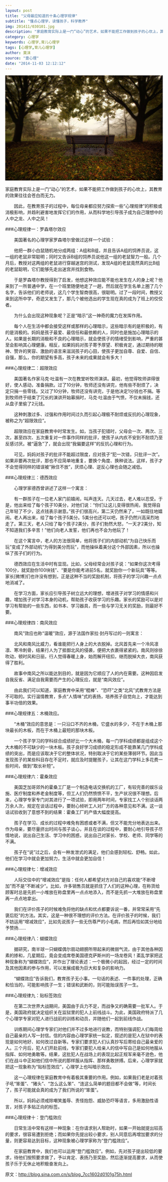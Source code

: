 ```yaml
---
layout: post
title: "父母最应知道的十条心理学规律"
subtitle: "懂点心理学，读懂孩子，科学教养"
img: 201411/030101.jpg
description: "家庭教育实际上是一门“动心”的艺术，如果不能把工作做到孩子的心坎上，其教育的效果往往会苍白而无力。因此，在教育孩子的过程中，每位母亲都应努力探索一些“心理规律”的积极或消极影响，并趋利避害地发挥它们的作用，从而科学地引导孩子成为自己理想中的人中之龙、人中之凤！"
category: 心理学
keywords: 心理学,育儿心理学
tags: [心理学,育儿心理学]
author: 莫沫
source: "壹心理"
date: "2014-11-03 12:12:12"
---
```

<img src="/images/201411/030101.jpg" alt="" />

家庭教育实际上是一门“动心”的艺术，如果不能把工作做到孩子的心坎上，其教育的效果往往会苍白而无力。

　　因此，在教育孩子的过程中，每位母亲都应努力探索一些“心理规律”的积极或消极影响，并趋利避害地发挥它们的作用，从而科学地引导孩子成为自己理想中的人中之龙、人中之凤！

###心理规律一：罗森塔尔效应

　　美国著名的心理学家罗森塔尔曾做过这样一个试验：

　　他把一群小白鼠随机地分成两组：A组和B组，并且告诉A组的饲养员说，这一组的老鼠非常聪明；同时又告诉B组的饲养员说他这一组的老鼠智力一般。几个月后，教授对这两组的老鼠进行穿越迷宫的测试，发现A组的老鼠竟然真的比B组的老鼠聪明，它们能够先走出迷宫并找到食物。

　　于是罗森塔尔教授得到了启发，他想这种效应能不能也发生在人的身上呢？他来到了一所普通中学，在一个班里随便地走了一趟，然后就在学生名单上圈了几个名字，告诉他们的老师说，这几个学生智商很高，很聪明。过了一段时间，教授又来到这所中学，奇迹又发生了，那几个被他选出的学生现在真的成为了班上的佼佼者。

　　为什么会出现这种现象呢？正是“暗示”这一神奇的魔力在发挥作用。

　　每个人在生活中都会接受这样或那样的心理暗示，这些暗示有的是积极的，有的是消极的。妈妈是孩子最爱、最信任和最依赖的人，同时也是施加心理暗示的人。如果是长期的消极和不良的心理暗示，就会使孩子的情绪受到影响，严重的甚至会影响其心理健康。相反，如果妈妈对孩子寄予厚望、积极肯定，通过期待的眼神、赞许的笑容、激励的语言来滋润孩子的心田，使孩子更加自尊、自爱、自信、自强，那么，你的期望有多高，孩子未来的成果就会有多大！

###心理规律二：超限效应

　　美国著名作家马克·吐温有一次在教堂听牧师演讲。最初，他觉得牧师讲得很好，使人感动，准备捐款。过了10分钟，牧师还没有讲完，他有些不耐烦了，决定只捐一些零钱。又过了10分钟，牧师还没有讲完，于是他决定1分钱也不捐。等到牧师终于结束了冗长的演讲开始募捐时，马克·吐温由于气愤，不仅未捐钱，还从盘子里偷了2元钱。

　　这种刺激过多、过强和作用时间过久而引起心理极不耐烦或反抗的心理现象，被称之为“超限效应”。

　　超限效应在家庭教育中时常发生。如，当孩子犯错时，父母会一次、两次、三次，甚至四次、五次重复对一件事作同样的批评，使孩子从内疚不安到不耐烦乃至反感讨厌。被“逼急”了，就会出现“我偏要这样”的反抗心理和行为。

　　可见，妈妈对孩子的批评不能超过限度，应对孩子“犯一次错，只批评一次”。如果非要再次批评，那也不应简单地重复，要换个角度、换种说法。这样，孩子才不会觉得同样的错误被“揪住不放”，厌烦心理、逆反心理也会随之减低。

###心理规律三：德西效应

　　心理学家德西曾讲述了这样一个寓言：

　　有一群孩子在一位老人家门前嬉闹，叫声连天。几天过去，老人难以忍受。于是，他出来给了每个孩子10美分，对他们说：“你们让这儿变得很热闹，我觉得自己年轻了不少，这点钱表示谢意。”孩子们很高兴，第二天仍然来了，一如既往地嬉闹。老人再出来，给了每个孩子5美分。5美分也还可以吧，孩子仍然兴高采烈地走了。第三天，老人只给了每个孩子2美分，孩子们勃然大怒，“一天才2美分，知不知道我们多辛苦！”他们向老人发誓，他们再也不会为他玩了！

　　在这个寓言中，老人的方法很简单，他将孩子们的内部动机“为自己快乐而玩”变成了外部动机“为得到美分而玩”，而他操纵着美分这个外部因素，所以也操纵了孩子们的行为。

　　德西效应在生活中时有显现。比如，父母经常会对孩子说：“如果你这次考得100分，就奖励你100块钱”、“要是你能考进前5名，就奖励你一个新玩具”等等。家长[微博]们也许没有想到，正是这种不当的奖励机制，将孩子的学习兴趣一点点地消减了。

　　在学习方面，家长应引导孩子树立远大的理想，增进孩子对学习的情感和兴趣，增加孩子对学习本身的动机，帮助孩子收获学习的乐趣。家长的奖励可以是对学习有帮助的一些东西，如书本、学习器具，而一些与学习无关的奖励，则最好不要。

###心理规律四：南风效应

　　南风”效应也称“温暖”效应，源于法国作家拉·封丹写过的一则寓言：

　　北风和南风比威力，看谁能把行人身上的大衣脱掉。北风首先来一个冷风凛凛、寒冷刺骨，结果行人为了抵御北风的侵袭，便把大衣裹得紧紧的。南风则徐徐吹动，顿时风和日丽，行人觉得春暖上身，始而解开纽扣，继而脱掉大衣，南风获得了胜利。

　　故事中南风之所以能达到目的，就是因为它顺应了人的内在需要。这种因启发自我反省、满足自我需要而产生的心理反应，就是“南风效应”。

　　由此我们可以知道，家庭教育中采用“棍棒”、“恐吓”之类“北风”式教育方法是不可取的。实行温情教育，多点“人情味”式的表扬，培养孩子自觉向上，才能达到事半功倍的效果。

###心理规律五：木桶效应。

　　“木桶”效应的意思是：一只沿口不齐的木桶，它盛水的多少，不在于木桶上那块最长的木板，而在于木桶上最短的那块木板。

　　一个孩子学习的学科综合成绩好比一个大木桶，每一门学科成绩都是组成这个大木桶的不可缺少的一块木板。孩子良好学习成绩的稳定形成不能靠某几门学科成绩的突出，而是应该取决于它的整体状况，特别取决于它的某些薄弱环节。因此当发现孩子的某些科目存在不足时，就应及时提醒孩子，让其在这门学科上多花费一些时间，做到“取长补短”。

###心理规律六：霍桑效应

　　美国芝加哥郊外的霍桑工厂是一个制造电话交换机的工厂，有较完善的娱乐设施、医疗制度和养老金制度等，但工人们仍然愤愤不平，生产状况很不理想。后来，心理学专家专门对其进行了一项试验，即用两年时间，专家找工人个别谈话两万余人次，规定在谈话过程中，要耐心倾听工人对厂方的各种意见和不满。这一谈话试验收到了意想不到的结果：霍桑工厂的产值大幅度提高。

　　孩子在学习、成长的过程中难免有困惑或者不满，但又不能充分地表达出来。作为母亲，要尽量挤出时间与孩子谈心，并且在谈的过程中，要耐心地引导孩子尽情地说，说出自己生活、学习中的困惑，说出自己对家长、学校、老师、同学等的不满。

　　孩子在“说”过之后，会有一种发泄式的满足，他们会感到轻松、舒畅。如此，他们在学习中就会更加努力，生活中就会更加自信！

###心理规律七：增减效应

　　人际交往中的“增减效应”是指：任何人都希望对方对自己的喜欢能“不断增加”而不是“不断减少”。比如，许多销售员就是抓住了人们的这种心理，在称货给顾客时总是先抓一小堆放在称盘里再一点点地添入，而不是先抓一大堆放在称盘里再一点点地拿出。

　　我们在评价孩子的时候难免将他的缺点和优点都要诉说一番，并常常采用“先褒后贬”的方法。其实，这是一种很不理想的评价方法。在评价孩子的时候，我们不妨运用“增减效应”，比如先说孩子一些无伤尊严的小毛病，然后再恰如其分地给予赞扬……

###心理规律八：蝴蝶效应

　　据研究，南半球一只蝴蝶偶尔扇动翅膀所带起来的微弱气流，由于其他各种因素的掺和，几星期后，竟会变成席卷美国德克萨斯州的一场龙卷风！紊乱学家把这种现象称为“蝴蝶效应”，并作出了理论表述：一个极微小的起因，经过一定的时间及其他因素的参与作用，可以发展成极为巨大和复杂的影响力。

　　“蝴蝶效应”告诉我们，教育孩子无小事。一句话的表述、一件事的处理，正确和恰当的，可能影响孩子一生；错误和武断的，则可能贻误孩子一生。

###心理规律九：贴标签效应

　　在第二次世界大战期间，美国由于兵力不足，而战争又的确需要一批军人。于是，美国政府就决定组织关在监狱里的犯人上前线战斗。为此，美国政府特派了几个心理学专家对犯人进行战前的训练和动员，并随他们一起到前线作战。

　　训练期间心理学专家们对他们并不过多地进行说教，而特别强调犯人们每周给自己最亲的人写一封信。信的内容由心理学家统一拟定，叙述的是犯人在狱中的表现是如何地好、如何改过自新等。专家们要求犯人们认真抄写后寄给自己最亲爱的人。三个月后，犯人们开赴前线，专家们要犯人给亲人的信中写自己是如何地服从指挥、如何地勇敢等。结果，这批犯人在战场上的表现比起正规军来毫不逊色，他们在战斗中正如他们信中所说的那样服从指挥、那样勇敢拼搏。后来，心理学家就把这一现象称为“贴标签效应”，心理学上也叫暗示效应。


　　这一心理规律在家庭教育中有着极其重要的作用。例如，如果我们老是对着孩子吼“笨蛋”、“猪头”、“怎么这么笨”、“连这么简单的题目都不会做”等，时间长了，孩子可能就会真的成为了我们所说的“笨蛋”。

　　所以，妈妈必须戒除嘲笑羞辱、责怪抱怨、威胁恐吓等语言，多用激励性语言，对孩子多贴正向的标签。

###心理规律十：登门槛效应

　　日常生活中常有这样一种现象：在你请求别人帮助时，如果一开始就提出较高的要求，很容易遭到拒绝；而如果你先提出较小要求，别人同意后再增加要求的分量，则更容易达到目标，这种现象被心理学家称为“登门槛效应”。

　　在家庭教育中，我们也可以运用“登门槛效应”。例如，先对孩子提出较低的要求，待他们按照要求做了，予以肯定、表扬乃至奖励，然后逐渐提高要求，从而使孩子乐于无休止地积极奋发向上。

原文：http://blog.sina.com.cn/s/blog_7cc1602d0101g75h.html